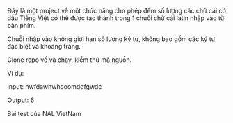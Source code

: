 Đây là một project về một chức năng cho phép đếm số lượng các chữ cái có dấu Tiếng Việt có thể được tạo thành trong 1 chuỗi chữ cái latin nhập vào từ bàn phím.

Chuỗi nhập vào không giới hạn số lượng ký tự, không bao gồm các ký tự đặc biệt và khoảng trắng.

Clone repo về và chạy, kiểm thử mã nguồn.

Ví dụ:

Input: hwfdawhwhcoomddfgwdc

Output: 6

Bài test của NAL VietNam 
